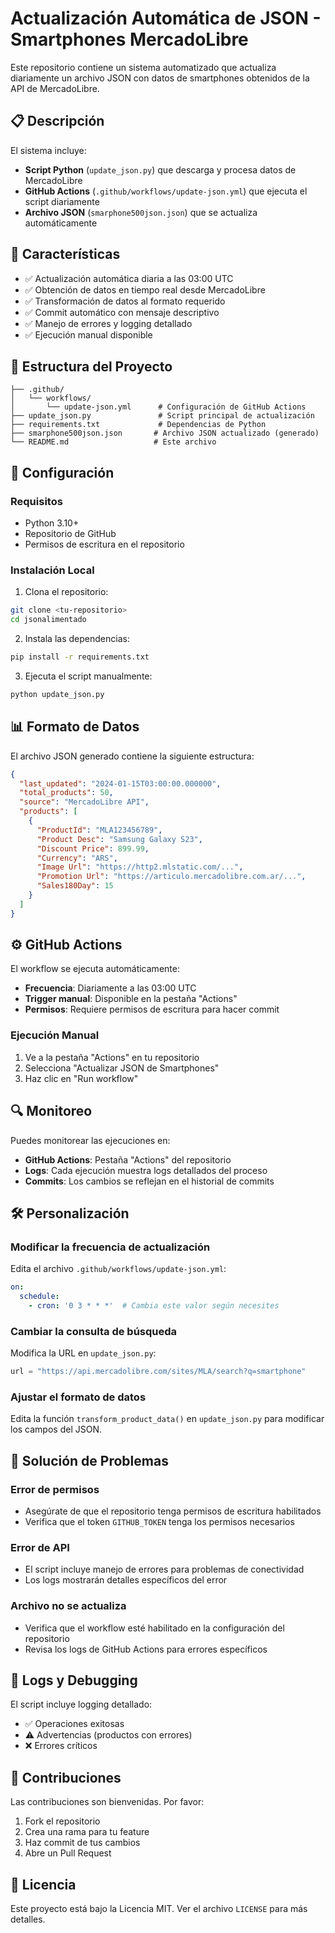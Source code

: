 # Actualización Automática de JSON - Smartphones MercadoLibre

Este repositorio contiene un sistema automatizado que actualiza diariamente un archivo JSON con datos de smartphones obtenidos de la API de MercadoLibre.

## 📋 Descripción

El sistema incluye:
- **Script Python** (`update_json.py`) que descarga y procesa datos de MercadoLibre
- **GitHub Actions** (`.github/workflows/update-json.yml`) que ejecuta el script diariamente
- **Archivo JSON** (`smarphone500json.json`) que se actualiza automáticamente

## 🚀 Características

- ✅ Actualización automática diaria a las 03:00 UTC
- ✅ Obtención de datos en tiempo real desde MercadoLibre
- ✅ Transformación de datos al formato requerido
- ✅ Commit automático con mensaje descriptivo
- ✅ Manejo de errores y logging detallado
- ✅ Ejecución manual disponible

## 📁 Estructura del Proyecto

```
├── .github/
│   └── workflows/
│       └── update-json.yml      # Configuración de GitHub Actions
├── update_json.py               # Script principal de actualización
├── requirements.txt             # Dependencias de Python
├── smarphone500json.json       # Archivo JSON actualizado (generado)
└── README.md                   # Este archivo
```

## 🔧 Configuración

### Requisitos
- Python 3.10+
- Repositorio de GitHub
- Permisos de escritura en el repositorio

### Instalación Local

1. Clona el repositorio:
```bash
git clone <tu-repositorio>
cd jsonalimentado
```

2. Instala las dependencias:
```bash
pip install -r requirements.txt
```

3. Ejecuta el script manualmente:
```bash
python update_json.py
```

## 📊 Formato de Datos

El archivo JSON generado contiene la siguiente estructura:

```json
{
  "last_updated": "2024-01-15T03:00:00.000000",
  "total_products": 50,
  "source": "MercadoLibre API",
  "products": [
    {
      "ProductId": "MLA123456789",
      "Product Desc": "Samsung Galaxy S23",
      "Discount Price": 899.99,
      "Currency": "ARS",
      "Image Url": "https://http2.mlstatic.com/...",
      "Promotion Url": "https://articulo.mercadolibre.com.ar/...",
      "Sales180Day": 15
    }
  ]
}
```

## ⚙️ GitHub Actions

El workflow se ejecuta automáticamente:
- **Frecuencia**: Diariamente a las 03:00 UTC
- **Trigger manual**: Disponible en la pestaña "Actions"
- **Permisos**: Requiere permisos de escritura para hacer commit

### Ejecución Manual

1. Ve a la pestaña "Actions" en tu repositorio
2. Selecciona "Actualizar JSON de Smartphones"
3. Haz clic en "Run workflow"

## 🔍 Monitoreo

Puedes monitorear las ejecuciones en:
- **GitHub Actions**: Pestaña "Actions" del repositorio
- **Logs**: Cada ejecución muestra logs detallados del proceso
- **Commits**: Los cambios se reflejan en el historial de commits

## 🛠️ Personalización

### Modificar la frecuencia de actualización

Edita el archivo `.github/workflows/update-json.yml`:

```yaml
on:
  schedule:
    - cron: '0 3 * * *'  # Cambia este valor según necesites
```

### Cambiar la consulta de búsqueda

Modifica la URL en `update_json.py`:

```python
url = "https://api.mercadolibre.com/sites/MLA/search?q=smartphone"
```

### Ajustar el formato de datos

Edita la función `transform_product_data()` en `update_json.py` para modificar los campos del JSON.

## 🐛 Solución de Problemas

### Error de permisos
- Asegúrate de que el repositorio tenga permisos de escritura habilitados
- Verifica que el token `GITHUB_TOKEN` tenga los permisos necesarios

### Error de API
- El script incluye manejo de errores para problemas de conectividad
- Los logs mostrarán detalles específicos del error

### Archivo no se actualiza
- Verifica que el workflow esté habilitado en la configuración del repositorio
- Revisa los logs de GitHub Actions para errores específicos

## 📝 Logs y Debugging

El script incluye logging detallado:
- ✅ Operaciones exitosas
- ⚠️ Advertencias (productos con errores)
- ❌ Errores críticos

## 🤝 Contribuciones

Las contribuciones son bienvenidas. Por favor:
1. Fork el repositorio
2. Crea una rama para tu feature
3. Haz commit de tus cambios
4. Abre un Pull Request

## 📄 Licencia

Este proyecto está bajo la Licencia MIT. Ver el archivo `LICENSE` para más detalles.
